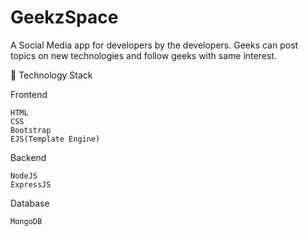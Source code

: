 # GeekzSpace

A Social Media app for developers by the developers. Geeks can post topics on new technologies and follow geeks with same interest.

🏁 Technology Stack

Frontend

    HTML
    CSS
    Bootstrap
    EJS(Template Engine)

Backend

    NodeJS
    ExpressJS

Database

    MongoDB
